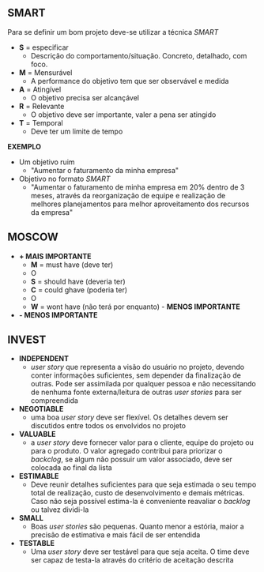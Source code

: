## SMART

Para se definir um bom projeto deve-se utilizar a técnica *SMART*

- **S** = especificar 
	- Descrição do comportamento/situação. Concreto, detalhado, com foco.
- **M** = Mensurável
	- A performance do objetivo tem que ser observável e medida
- **A** = Atingível 
	- O objetivo precisa ser alcançável
- **R** = Relevante
	- O objetivo deve ser importante, valer a pena ser atingido
- **T** = Temporal
	- Deve ter um limite de tempo

**EXEMPLO**
- Um objetivo ruim
	- "Aumentar o faturamento da minha empresa"
- Objetivo no formato *SMART*
	- "Aumentar o faturamento de minha empresa em 20% dentro de 3 meses, através da reorganização de equipe e realização de melhores planejamentos para melhor aproveitamento dos recursos da empresa"

## MOSCOW

- **+ MAIS IMPORTANTE**
	- **M** = must have (deve ter) 
	- O
	- **S** = should have (deveria ter)
	- **C** = could ghave (poderia ter)
	- O
	- **W** = wont have (não terá por enquanto) - **MENOS IMPORTANTE**
- **- MENOS IMPORTANTE**

## INVEST

- **INDEPENDENT** 
	- *user story* que representa a visão do usuário no projeto, devendo conter informações suficientes, sem depender da finalização de outras. Pode ser assimilada por qualquer pessoa e não necessitando de nenhuma fonte externa/leitura de outras *user stories* para ser compreendida
- **NEGOTIABLE**
	- uma boa *user story* deve ser flexível. Os detalhes devem ser discutidos entre todos os envolvidos no projeto
- **VALUABLE**
	- a *user story* deve fornecer valor para o cliente, equipe do projeto ou para o produto. O valor agregado contribui para priorizar o *backclog*, se algum não possuir um valor associado, deve ser colocada ao final da lista  
- **ESTIMABLE**
	- Deve reunir detalhes suficientes para que seja estimada o seu tempo total de realização, custo de desenvolvimento e demais métricas. Caso não seja possível estima-la é conveniente reavaliar o *backlog* ou talvez dividi-la 
- **SMALL**
	- Boas *user stories* são pequenas. Quanto menor a estória, maior a precisão de estimativa e mais fácil de ser entendida 
- **TESTABLE**
	- Uma *user story* deve ser testável para que seja aceita. O time deve ser capaz de testa-la através do critério de aceitação descrita 